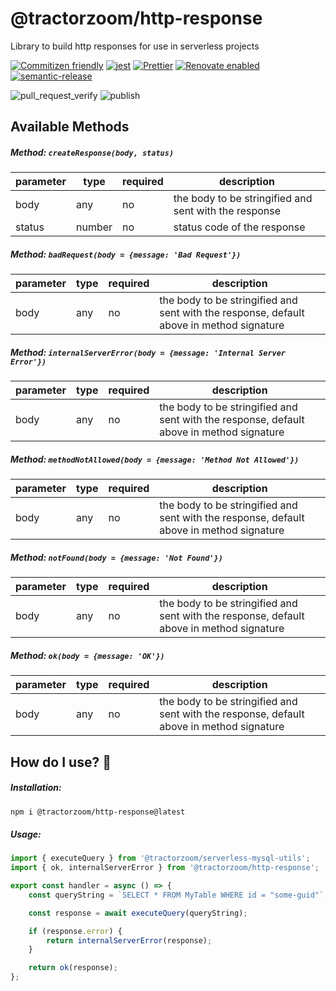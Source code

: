 # @tractorzoom/http-response

Library to build http responses for use in serverless projects

[![Commitizen friendly](https://img.shields.io/badge/commitizen-friendly-brightgreen.svg)](http://commitizen.github.io/cz-cli/) [![jest](https://jestjs.io/img/jest-badge.svg)](https://github.com/facebook/jest) [![Prettier](https://img.shields.io/badge/code_style-prettier-ff69b4.svg?style=flat-square)](https://github.com/prettier/prettier) [![Renovate enabled](https://img.shields.io/badge/renovate-enabled-brightgreen.svg)](https://renovatebot.com/) [![semantic-release](https://img.shields.io/badge/%20%20%F0%9F%93%A6%F0%9F%9A%80-semantic--release-e10079.svg)](https://github.com/semantic-release/semantic-release)

![pull_request_verify](https://github.com/TractorZoom/http-response/workflows/pull_request_verify/badge.svg) ![publish](https://github.com/TractorZoom/http-response/workflows/publish/badge.svg)

## Available Methods

##### Method: `createResponse(body, status)`

| parameter | type   | required | description                                           |
| --------- | ------ | -------- | ----------------------------------------------------- |
| body      | any    | no       | the body to be stringified and sent with the response |
| status    | number | no       | status code of the response                           |

##### Method: `badRequest(body = {message: 'Bad Request'})`

| parameter | type | required | description                                                                              |
| --------- | ---- | -------- | ---------------------------------------------------------------------------------------- |
| body      | any  | no       | the body to be stringified and sent with the response, default above in method signature |

##### Method: `internalServerError(body = {message: 'Internal Server Error'})`

| parameter | type | required | description                                                                              |
| --------- | ---- | -------- | ---------------------------------------------------------------------------------------- |
| body      | any  | no       | the body to be stringified and sent with the response, default above in method signature |

##### Method: `methodNotAllowed(body = {message: 'Method Not Allowed'})`

| parameter | type | required | description                                                                              |
| --------- | ---- | -------- | ---------------------------------------------------------------------------------------- |
| body      | any  | no       | the body to be stringified and sent with the response, default above in method signature |

##### Method: `notFound(body = {message: 'Not Found'})`

| parameter | type | required | description                                                                              |
| --------- | ---- | -------- | ---------------------------------------------------------------------------------------- |
| body      | any  | no       | the body to be stringified and sent with the response, default above in method signature |

##### Method: `ok(body = {message: 'OK'})`

| parameter | type | required | description                                                                              |
| --------- | ---- | -------- | ---------------------------------------------------------------------------------------- |
| body      | any  | no       | the body to be stringified and sent with the response, default above in method signature |

## How do I use? :thinking:

##### Installation:

```bash
npm i @tractorzoom/http-response@latest
```

##### Usage:

```js
import { executeQuery } from '@tractorzoom/serverless-mysql-utils';
import { ok, internalServerError } from '@tractorzoom/http-response';

export const handler = async () => {
    const queryString = `SELECT * FROM MyTable WHERE id = "some-guid"`;

    const response = await executeQuery(queryString);

    if (response.error) {
        return internalServerError(response);
    }

    return ok(response);
};
```
